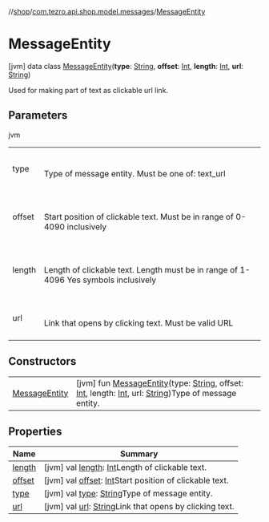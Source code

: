 //[shop](../../../index.md)/[com.tezro.api.shop.model.messages](../index.md)/[MessageEntity](index.md)



# MessageEntity  
 [jvm] data class [MessageEntity](index.md)(**type**: [String](https://kotlinlang.org/api/latest/jvm/stdlib/kotlin/-string/index.html), **offset**: [Int](https://kotlinlang.org/api/latest/jvm/stdlib/kotlin/-int/index.html), **length**: [Int](https://kotlinlang.org/api/latest/jvm/stdlib/kotlin/-int/index.html), **url**: [String](https://kotlinlang.org/api/latest/jvm/stdlib/kotlin/-string/index.html))

Used for making part of text as clickable url link.

   


## Parameters  
  
jvm  
  
| | |
|---|---|
| <a name="com.tezro.api.shop.model.messages/MessageEntity///PointingToDeclaration/"></a>type| <a name="com.tezro.api.shop.model.messages/MessageEntity///PointingToDeclaration/"></a><br><br>Type of message entity. Must be one of: text_url<br><br>|
| <a name="com.tezro.api.shop.model.messages/MessageEntity///PointingToDeclaration/"></a>offset| <a name="com.tezro.api.shop.model.messages/MessageEntity///PointingToDeclaration/"></a><br><br>Start position of clickable text. Must be in range of 0-4090 inclusively<br><br>|
| <a name="com.tezro.api.shop.model.messages/MessageEntity///PointingToDeclaration/"></a>length| <a name="com.tezro.api.shop.model.messages/MessageEntity///PointingToDeclaration/"></a><br><br>Length of clickable text. Length must be in range of 1-4096 Yes symbols inclusively<br><br>|
| <a name="com.tezro.api.shop.model.messages/MessageEntity///PointingToDeclaration/"></a>url| <a name="com.tezro.api.shop.model.messages/MessageEntity///PointingToDeclaration/"></a><br><br>Link that opens by clicking text. Must be valid URL<br><br>|
  


## Constructors  
  
| | |
|---|---|
| <a name="com.tezro.api.shop.model.messages/MessageEntity/MessageEntity/#kotlin.String#kotlin.Int#kotlin.Int#kotlin.String/PointingToDeclaration/"></a>[MessageEntity](-message-entity.md)| <a name="com.tezro.api.shop.model.messages/MessageEntity/MessageEntity/#kotlin.String#kotlin.Int#kotlin.Int#kotlin.String/PointingToDeclaration/"></a> [jvm] fun [MessageEntity](-message-entity.md)(type: [String](https://kotlinlang.org/api/latest/jvm/stdlib/kotlin/-string/index.html), offset: [Int](https://kotlinlang.org/api/latest/jvm/stdlib/kotlin/-int/index.html), length: [Int](https://kotlinlang.org/api/latest/jvm/stdlib/kotlin/-int/index.html), url: [String](https://kotlinlang.org/api/latest/jvm/stdlib/kotlin/-string/index.html))Type of message entity.   <br>|


## Properties  
  
|  Name |  Summary | 
|---|---|
| <a name="com.tezro.api.shop.model.messages/MessageEntity/length/#/PointingToDeclaration/"></a>[length](length.md)| <a name="com.tezro.api.shop.model.messages/MessageEntity/length/#/PointingToDeclaration/"></a> [jvm] val [length](length.md): [Int](https://kotlinlang.org/api/latest/jvm/stdlib/kotlin/-int/index.html)Length of clickable text.   <br>|
| <a name="com.tezro.api.shop.model.messages/MessageEntity/offset/#/PointingToDeclaration/"></a>[offset](offset.md)| <a name="com.tezro.api.shop.model.messages/MessageEntity/offset/#/PointingToDeclaration/"></a> [jvm] val [offset](offset.md): [Int](https://kotlinlang.org/api/latest/jvm/stdlib/kotlin/-int/index.html)Start position of clickable text.   <br>|
| <a name="com.tezro.api.shop.model.messages/MessageEntity/type/#/PointingToDeclaration/"></a>[type](type.md)| <a name="com.tezro.api.shop.model.messages/MessageEntity/type/#/PointingToDeclaration/"></a> [jvm] val [type](type.md): [String](https://kotlinlang.org/api/latest/jvm/stdlib/kotlin/-string/index.html)Type of message entity.   <br>|
| <a name="com.tezro.api.shop.model.messages/MessageEntity/url/#/PointingToDeclaration/"></a>[url](url.md)| <a name="com.tezro.api.shop.model.messages/MessageEntity/url/#/PointingToDeclaration/"></a> [jvm] val [url](url.md): [String](https://kotlinlang.org/api/latest/jvm/stdlib/kotlin/-string/index.html)Link that opens by clicking text.   <br>|

